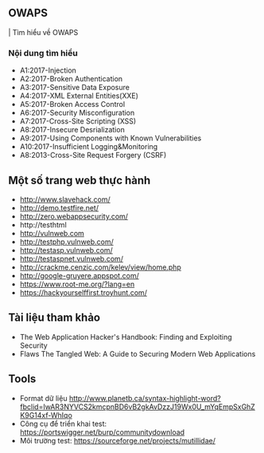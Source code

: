 ## OWAPS
| Tìm hiểu về OWAPS

### Nội dung tìm hiểu
* A1:2017-Injection
* A2:2017-Broken Authentication
* A3:2017-Sensitive Data Exposure
* A4:2017-XML External Entities(XXE)
* A5:2017-Broken Access Control
* A6:2017-Security Misconfiguration
* A7:2017-Cross-Site Scripting (XSS)
* A8:2017-Insecure Desrialization
* A9:2017-Using Components with Known Vulnerabilities
* A10:2017-Insufficient Logging&Monitoring
* A8:2013-Cross-Site Request Forgery (CSRF)

## Một số trang web thực hành
* http://www.slavehack.com/
* http://demo.testfire.net/
* http://zero.webappsecurity.com/
* http://testhtml
* http://vulnweb.com
* http://testphp.vulnweb.com/
* http://testasp.vulnweb.com/
* http://testaspnet.vulnweb.com/
* http://crackme.cenzic.com/kelev/view/home.php
* http://google-gruyere.appspot.com/
* https://www.root-me.org/?lang=en
* https://hackyourselffirst.troyhunt.com/


## Tài liệu tham khảo
* The Web Application Hacker's Handbook: Finding and Exploiting Security
* Flaws The Tangled Web: A Guide to Securing Modern Web Applications


## Tools
* Format dữ liệu http://www.planetb.ca/syntax-highlight-word?fbclid=IwAR3NYVCS2kmcpnBD6vB2gkAvDzzJ19Wx0U_mYqEmpSxGhZK9G14xf-WhIqo
* Công cụ để triển khai test: https://portswigger.net/burp/communitydownload
* Môi trường test: https://sourceforge.net/projects/mutillidae/